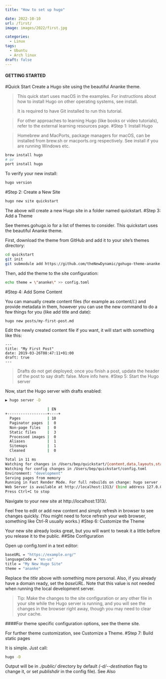 ```yaml
---
title: "How to set up hugo"

date: 2022-10-10
url: /first/
image: images/2022/first.jpg

categories:
  - Linux
tags:
  - Ubuntu
  - Arch linux
draft: false
---
```


#### GETTING STARTED

#Quick Start
Create a Hugo site using the beautiful Ananke theme.

> This quick start uses macOS in the examples. For instructions about how to install Hugo on other operating systems, see install.
>
> It is required to have Git installed to run this tutorial.

> For other approaches to learning Hugo (like books or video tutorials), refer to the external learning resources page.
> #Step 1: Install Hugo

> Homebrew and MacPorts, package managers for macOS, can be installed from brew.sh or macports.org respectively. See install if you are running Windows etc.

```bash
brew install hugo
# or
port install hugo
```

To verify your new install:

```bash
hugo version
```

#Step 2: Create a New Site

```bash
hugo new site quickstart
```

The above will create a new Hugo site in a folder named quickstart.
#Step 3: Add a Theme

See themes.gohugo.io for a list of themes to consider. This quickstart uses the beautiful Ananke theme.

First, download the theme from GitHub and add it to your site’s themes directory:

```bash
cd quickstart
git init
git submodule add https://github.com/theNewDynamic/gohugo-theme-ananke.git themes/ananke
```

Then, add the theme to the site configuration:

```bash
echo theme = \"ananke\" >> config.toml
```

#Step 4: Add Some Content

You can manually create content files (for example as content/<CATEGORY>/<FILE>.<FORMAT>) and provide metadata in them, however you can use the new command to do a few things for you (like add title and date):

```bash
hugo new posts/my-first-post.md
```

Edit the newly created content file if you want, it will start with something like this:

```vim
---
title: "My First Post"
date: 2019-03-26T08:47:11+01:00
draft: true
---
```

> Drafts do not get deployed; once you finish a post, update the header of the post to say draft: false. More info here.
> #Step 5: Start the Hugo server

Now, start the Hugo server with drafts enabled:

```bash
▶ hugo server -D

                   | EN
+------------------+----+
  Pages            | 10
  Paginator pages  |  0
  Non-page files   |  0
  Static files     |  3
  Processed images |  0
  Aliases          |  1
  Sitemaps         |  1
  Cleaned          |  0

Total in 11 ms
Watching for changes in /Users/bep/quickstart/{content,data,layouts,static,themes}
Watching for config changes in /Users/bep/quickstart/config.toml
Environment: "development"
Serving pages from memory
Running in Fast Render Mode. For full rebuilds on change: hugo server --disableFastRender
Web Server is available at http://localhost:1313/ (bind address 127.0.0.1)
Press Ctrl+C to stop
```

Navigate to your new site at http://localhost:1313/.

Feel free to edit or add new content and simply refresh in browser to see changes quickly. (You might need to force refresh your web browser, something like Ctrl-R usually works.)
#Step 6: Customize the Theme

Your new site already looks great, but you will want to tweak it a little before you release it to the public.
##Site Configuration

Open up config.toml in a text editor:

```bash
baseURL = "https://example.org/"
languageCode = "en-us"
title = "My New Hugo Site"
theme = "ananke"
```

Replace the _title_ above with something more personal. Also, if you already have a domain ready, set the _baseURL_. Note that this value is not needed when running the local development server.

> Tip: Make the changes to the site configuration or any other file in your site while the Hugo server is running, and you will see the changes in the browser right away, though you may need to clear your cache.

####For theme specific configuration options, see the theme site.

For further theme customization, see Customize a Theme.
#Step 7: Build static pages

It is simple. Just call:

```bash
hugo -D
```

Output will be in _./public/_ directory by default _(-d/--destination_ flag to change it, or set _publishdir_ in the config file).
See Also
